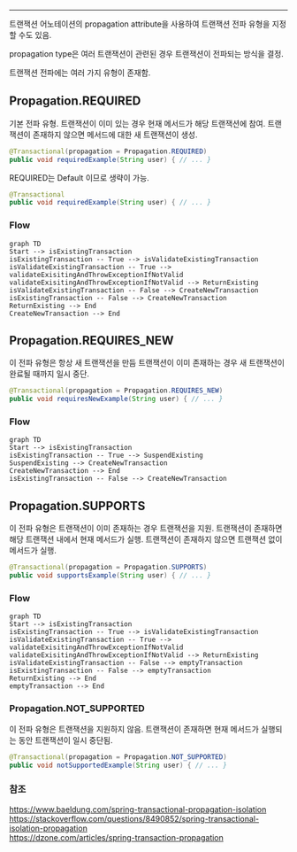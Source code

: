 ***
트랜잭션 어노테이션의 propagation attribute을 사용하여 트랜잭션 전파 유형을 지정할 수도 있음.

propagation type은 여러 트랜잭션이 관련된 경우 트랜잭션이 전파되는 방식을 결정.

트랜잭션 전파에는 여러 가지 유형이 존재함.

## Propagation.REQUIRED

기본 전파 유형.
트랜잭션이 이미 있는 경우 현재 메서드가 해당 트랜잭션에 참여.
트랜잭션이 존재하지 않으면 메서드에 대한 새 트랜잭션이 생성.

```java
@Transactional(propagation = Propagation.REQUIRED) 
public void requiredExample(String user) { // ... }
```

REQUIRED는 Default 이므로 생략이 가능.

```java
@Transactional
public void requiredExample(String user) { // ... }
```


### Flow

```mermaid
graph TD
Start --> isExistingTransaction
isExistingTransaction -- True --> isValidateExistingTransaction
isValidateExistingTransaction -- True --> validateExisitingAndThrowExceptionIfNotValid
validateExisitingAndThrowExceptionIfNotValid --> ReturnExisting
isValidateExistingTransaction -- False --> CreateNewTransaction
isExistingTransaction -- False --> CreateNewTransaction
ReturnExisting --> End
CreateNewTransaction --> End

```



## Propagation.REQUIRES_NEW

이 전파 유형은 항상 새 트랜잭션을 만듬
트랜잭션이 이미 존재하는 경우 새 트랜잭션이 완료될 때까지 일시 중단.

```java
@Transactional(propagation = Propagation.REQUIRES_NEW)
public void requiresNewExample(String user) { // ... }
```

### Flow

```mermaid
graph TD
Start --> isExistingTransaction
isExistingTransaction -- True --> SuspendExisting
SuspendExisting --> CreateNewTransaction
CreateNewTransaction --> End
isExistingTransaction -- False --> CreateNewTransaction

```



## Propagation.SUPPORTS

이 전파 유형은 트랜잭션이 이미 존재하는 경우 트랜잭션을 지원.
트랜잭션이 존재하면 해당 트랜잭션 내에서 현재 메서드가 실행. 
트랜잭션이 존재하지 않으면 트랜잭션 없이 메서드가 실행.

```java
@Transactional(propagation = Propagation.SUPPORTS)
public void supportsExample(String user) { // ... }
```

### Flow

```mermaid
graph TD
Start --> isExistingTransaction
isExistingTransaction -- True --> isValidateExistingTransaction
isValidateExistingTransaction -- True --> validateExisitingAndThrowExceptionIfNotValid
validateExisitingAndThrowExceptionIfNotValid --> ReturnExisting
isValidateExistingTransaction -- False --> emptyTransaction
isExistingTransaction -- False --> emptyTransaction
ReturnExisting --> End
emptyTransaction --> End

```


### Propagation.NOT_SUPPORTED

이 전파 유형은 트랜잭션을 지원하지 않음.
트랜잭션이 존재하면 현재 메서드가 실행되는 동안 트랜잭션이 일시 중단됨.

```java
@Transactional(propagation = Propagation.NOT_SUPPORTED)
public void notSupportedExample(String user) { // ... }
```




### 참조
https://www.baeldung.com/spring-transactional-propagation-isolation \
https://stackoverflow.com/questions/8490852/spring-transactional-isolation-propagation \
https://dzone.com/articles/spring-transaction-propagation
